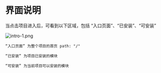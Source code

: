 # 界面说明

当点击项目进入后，可看到以下区域，包括 “入口页面”、“已安装”、“可安装”

![intro-1.png](/assets/intro-1.png)

`“入口页面” 为整个项目的首页 path: "/"`

`“已安装” 为项目已安装的模块`

`“可安装” 为当前项目可以安装的模块`
